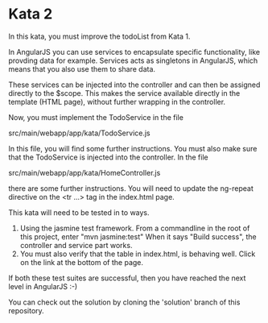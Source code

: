 Kata 2
======

In this kata, you must improve the todoList from Kata 1.

In AngularJS you can use services to encapsulate specific functionality, like provding data for example.
Services acts as singletons in AngularJS, which means that you also use them to share data.

These services can be injected into the controller and can then be assigned directly to the $scope.
This makes the service available directly in the template (HTML page), without further wrapping in the controller.

Now, you must implement the TodoService in the file

src/main/webapp/app/kata/TodoService.js

In this file, you will find some further instructions.
You must also make sure that the TodoService is injected into the controller.
In the file

src/main/webapp/app/kata/HomeController.js

there are some further instructions.
You will need to update the ng-repeat directive on the <tr ...> tag in the index.html page.

This kata will need to be tested in to ways.

1.  Using the jasmine test framework. From a commandline in the root of this project, enter "mvn jasmine:test"
    When it says "Build success", the controller and service part works.
2.  You must also verify that the table in index.html, is behaving well. Click on the link at the bottom of the page.

If both these test suites are successful, then you have reached the next level in AngularJS :-)

You can check out the solution by cloning the 'solution' branch of this repository.
